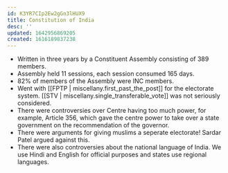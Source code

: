 ```yaml
---
id: K3YR7CIp2Ew2gGn3lHUX9
title: Constitution of India
desc: ''
updated: 1642956869205
created: 1616189837238
---
```


* Written in three years by a Constituent Assembly consisting of 389 members.
* Assembly held 11 sessions, each session consumed 165 days.
* 82% of members of the Assembly were INC members.
* Went with [[FPTP | miscellany.first_past_the_post]] for the electorate system. [[STV | miscellany.single_transferable_vote]] was not seriously considered.
* There were controversies over Centre having too much power, for example, Article 356, which gave
the centre power to take over a state government on the recommendation of the governor.
* There were arguments for giving muslims a seperate electorate! Sardar Patel argued against this.
* There were also controversies about the national language of India. We use Hindi and English for official purposes and states use regional languages.
